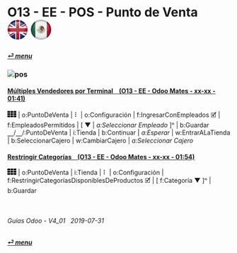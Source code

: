 # O13 - EE - POS - Punto de Venta &nbsp;&nbsp;&nbsp;&nbsp; [![en-uk](/doc/img/en-uk_flag_button_small.png)](/en-uk/o13/ee/pos/en-uk-o13-ee-pos-point-of-sale-guides.md) [ ![es-mx](/doc/img/es-mx_flag_button_small.png)](/es-mx/o13/ee/pos/es-mx-o13-ee-pos-point-of-sale-guides.md)
#### [_&#x23CE; menu_](/es-mx/o13/ee/es-mx-o13-ee-guides-menu.md)  
### ![pos](/doc/img/point-of-sale.png)

#### [Múltiples Vendedores por Terminal &nbsp;&nbsp; (O13 - EE - Odoo Mates - xx-xx - 01:41)](https://youtube.com/embed/Nmafl3gA8aI?autoplay=1&start=0&end=0&rel=0)  
![apps](/doc/img/apps.png) | o:PuntoDeVenta | &#x2807; | o:Configuración | f:IngresarConEmpleados &#x1F5F9; | f:EmpleadosPermitidos | \[ &#x25BC; | _a:Seleccionar Empleado_ ]&#x207F; | b:Guardar  
&#x23BD;/&#x23BD;/:PuntoDeVenta | i:Tienda | b:Continuar | _a:Esperar_ | w:EntrarALaTienda | b:SeleccionarCajero | w:CambiarCajero | _a:Seleccionar Cajero_  

#### [Restringir Categorías &nbsp;&nbsp; (O13 - EE - Odoo Mates - xx-xx - 01:54)](https://youtube.com/embed/EO-j2h2AUw4?autoplay=1&start=0&end=0&rel=0)  
![apps](/doc/img/apps.png) | o:PuntoDeVenta | i:Tienda | &#x2807; | o:Configuración | f:RestringirCategoríasDisponiblesDeProductos &#x1F5F9; | \[ f:Categoría &#x25BC; \]&#x207F; | b:Guardar  

<br>

###### Guías Odoo - V4_01 &nbsp; 2019-07-31  
**[_&#x23CE; menu_](/es-mx/o13/ee/es-mx-o13-ee-guides-menu.md)**  

